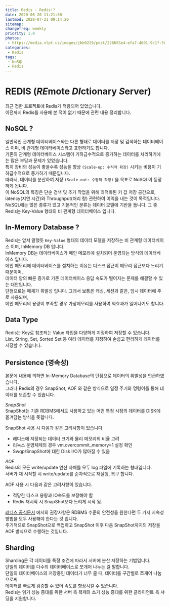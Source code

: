 ```yaml
---
title: Redis - Redis!?
date: 2020-06-20 11:21:50
lastmod: 2020-07-21 09:14:20
sitemap:
changefreq: weekly
priority: 1.0
photos:
 - https://media.vlpt.us/images/jbb9229/post/226b55e4-efa7-4601-9c1f-580ca8e46a63/1100px_Redis_Logo_01.png
categories:
 - Redis
tags: 
 - NoSQL
 - Redis
---
```

# REDIS (*RE*mote *DI*ctionary *S*erver)

최근 접한 프로젝트에 Redis가 적용되어 있었습니다. <br/>
이전까지 Redis를 사용해 본 적이 없기 때문에 관련 내용 정리합니다.

## NoSQL ?
일반적인 관계형 데이터베이스와는 다른 형태로 데이터를 저장 및 검색하는 데이터베이스 이며, 비 관계형 데이터베이스라고 표현하기도 합니다.<br/>
기존의 관계형 데이터베이스 시스템이 기하급수적으로 증가하는 데이터를 처리하기에는 많은 부담과 문제가 있었습니다. <br/>
특히 장비의 성능이 좋을수록 성능을 향상 `(Scale-up: 수직적 확장)` 시키는 비용이 기하급수적으로 증가하기 때문입니다.<br/>
따라서, 데이터를 분산하여 저장 `(Scale-out: 수평적 확장)` 을 목표로 NoSQL이 등장하게 됩니다.<br/>
이 NoSQL의 특징은 단순 검색 및 추가 작업을 위해 최적화된 키 값 저장 공간으로, <br/>
latency(지연 시간)와 Throughput(처리 량) 관련하여 이익을 내는 것이 목적입니다.<br/>
NoSQL에는 많은 종류가 있고 기본적인 분류는 데이터 모델에 기반을 둡니다. 그 중 Redis는 Key-Value 형태의 비 관계형 데이터베이스 입니다.

## In-Memory Database ?
Redis는 앞서 말했듯 `Key-Value` 형태의 데이터 모델을 저장하는 비 관계형 데이터베이스 이며, InMemory DB 입니다. <br/>
InMemory DB는 데이터베이스가 메인 메모리에 설치되어 운영되는 방식의 데이터베이스 입니다. <br/>
메인 메모리에 데이터베이스를 설치하는 이유는 디스크 접근이 메모리 접근보다 느리기 때문이며, <br/>
데이터 양의 빠른 증가로 기존 데이터베이스 응답 속도가 떨어지는 문제를 해결할 수 있는 대안입니다.<br/>
단점으로는 매체가 휘발성 입니다. 그래서 보통은 캐싱, 세션과 같은, 임시 데이터에 주로 사용되며, <br/>
메인 메모리의 용량이 부족할 경우 가상메모리를 사용하여 역효과가 일어나기도 합니다.

## Data Type
Redis는 Key로 참조되는 Value 타입을 다양하게 지정하여 저장할 수 있습니다.<br/>
List, String, Set, Sorted Set 등 여러 데이터를 지정하여 손쉽고 편리하게 데이터를 저장할 수 있습니다.

## Persistence (영속성)
본문에 내용에 의하면 In-Memory Database의 단점으로 데이터의 휘발성을 언급하였습니다.<br/>
그러나 Redis의 경우 SnapShot, AOF 와 같은 방식으로 일정 주기와 명령어를 통해 데이터를 보존할 수 있습니다.

>
*SnapShot* <br/>
SnapShot는 기존 RDBMS에서도 사용하고 있는 어떤 특정 시점의 데이터를 DISK에 옮겨담는 방식을 뜻합니다.

SnapShot 사용 시 다음과 같은 고려사항이 있습니다
- 레디스에 저장되는 데이터 크기와 물리 메모리의 비율 고려
- 리눅스 운영체제의 경우 vm.overcommit_memory=1 설정 확인
- Swqp/SnapShot에 대한 Disk I/O가 많아질 수 있음

>
*AOF*  <br/>
Redis의 모든 write/update 연산 자체를 모두 log 파일에 기록하는 형태입니다. <br/>
서버가 재 시작할 시 write/update를 순차적으로 재실행, 복구 합니다.

AOF 사용 시 다음과 같은 고려사항이 있습니다.
- 적당한 디스크 용량과 IO속도를 보장해야 함
- Redis 재시작 시 SnapShot보다 느리게 시작 됨.

>
[레디스 공식문서](https://redis.io/topics/persistence) 에서의 권장사항은 RDBMS 수준의 안전성을 원한다면 두 가지 지속성 방법을 모두 사용해야 한다는 것 입니다. <br/>
주기적으로 SnapShot으로 백업하고 SnapShot 이후 다음 SnapShot까지의 저장을 AOF 방식으로 수행하는 것입니다.

## Sharding
Sharding은 각 데이터를 특정 조건에 따라서 서버에 분산 저장하는 기법입니다. <br/>
단일의 데이터를 다수의 데이터베이스로 쪼개어 나누는 걸 말합니다. <br/>
단일의 데이터베이스의 저장중인 데이터가 너무 클 때, 데이터를 구간별로 쪼개어 나눔으로써 <br/>
데이터를 빠르게 검증할 수 있어 속도를 향상시킬 수 있습니다. <br/>
Redis는 읽기 성능 증대를 위한 서버 측 복제와 쓰기 성능 증대를 위한 클라이언트 측 샤딩을 지원합니다.

